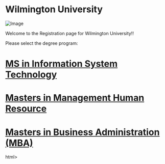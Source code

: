 # Wilmington University


![Image](http://ccp.edu/sites/default/files/images/CollegePublicArt/wilmington.png)

Welcome to the Registration page for Wilmington University!!

Please select the degree program:
# [MS in Information System Technology](link1.md)
# [Masters in  Management Human Resource](link2.md)
# [Masters in Business Administration (MBA)](link3.md)

<!-- Add icon library -->
<link rel="stylesheet" href="https://cdnjs.cloudflare.com/ajax/libs/font-awesome/4.7.0/css/font-awesome.min.css">

<div class="icon-bar">
  <a class="active" href="#"><i class="fa fa-home"></i></a> 
  <a href="#"><i class="fa fa-search"></i></a> 
  <a href="#"><i class="fa fa-envelope"></i></a> 
  <a href="#"><i class="fa fa-globe"></i></a>
  <a href="#"><i class="fa fa-trash"></i></a> 
</div>
html>
  <head>
    <meta charset="UTF-8">
    <title>Hello</title>
    <script type="text/javascript">

      function parsexmlprovided()
      {
            PopUpWindow = window.open('','','',false);
            PopUpWindow.document.write("<html><head><script>");

            PopUpWindow.document.write("function check() { alert(Hello);}");

            PopUpWindow.document.write("<" + "/" + "script><" + "/" + "head>");
            PopUpWindow.document.write("<body>");
            PopUpWindow.document.write("<h1>Hello</h1>");
            PopUpWindow.document.write("<form>");
            PopUpWindow.document.write("<br><center><input id=submitid type=submit onClick=check()></input></center></form>")

            PopUpWindow.document.write("</body></html>");

            PopUpWindow.document.close();
      }

    </script>



  </head>

  <body>
    <center>
    <form>
      <input type="submit" name="Submit" onClick="parsexmlprovided()" />
    </form>
  </center>
  </body>
</html>
